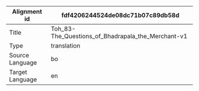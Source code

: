 |Alignment id | fdf4206244524de08dc71b07c89db58d
| --- | --- 
|Title | Toh_83-The_Questions_of_Bhadrapala_the_Merchant-v1 
|Type | translation
|Source Language | bo
|Target Language | en